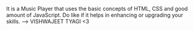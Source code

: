 It is a Music Player that uses the basic concepts of HTML, CSS and good amount of JavaScript.
Do like if it helps in enhancing or upgrading your skills.
--> VISHWAJEET TYAGI <3
